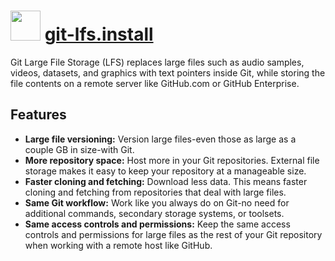 ﻿# <img src="https://cdn.jsdelivr.net/gh/chocolatey/chocolatey-coreteampackages@e4982c6e79743c6da967833471a94d7b64c11464/icons/git-lfs.png" width="48" height="48"/> [git-lfs.install](https://chocolatey.org/packages/git-lfs.install)


Git Large File Storage (LFS) replaces large files such as audio samples, videos, datasets, and graphics with text pointers inside Git, while storing the file contents on a remote server like GitHub.com or GitHub Enterprise.

## Features

* **Large file versioning:** Version large files-even those as large as a couple GB in size-with Git.
* **More repository space:** Host more in your Git repositories. External file storage makes it easy to keep your repository at a manageable size.
* **Faster cloning and fetching:** Download less data. This means faster cloning and fetching from repositories that deal with large files.
* **Same Git workflow:** Work like you always do on Git-no need for additional commands, secondary storage systems, or toolsets.
* **Same access controls and permissions:** Keep the same access controls and permissions for large files as the rest of your Git repository when working with a remote host like GitHub.

